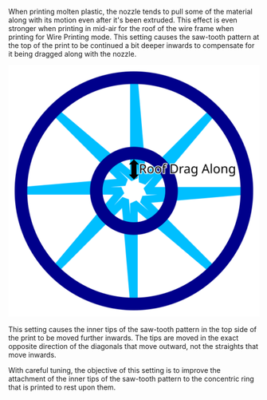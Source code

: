 When printing molten plastic, the nozzle tends to pull some of the material along with its motion even after it's been extruded. This effect is even stronger when printing in mid-air for the roof of the wire frame when printing for Wire Printing mode. This setting causes the saw-tooth pattern at the top of the print to be continued a bit deeper inwards to compensate for it being dragged along with the nozzle.

![The additional distance inwards is configured by this setting](images/wireframe_roof_drag_along.svg)

This setting causes the inner tips of the saw-tooth pattern in the top side of the print to be moved further inwards. The tips are moved in the exact opposite direction of the diagonals that move outward, not the straights that move inwards.

With careful tuning, the objective of this setting is to improve the attachment of the inner tips of the saw-tooth pattern to the concentric ring that is printed to rest upon them.